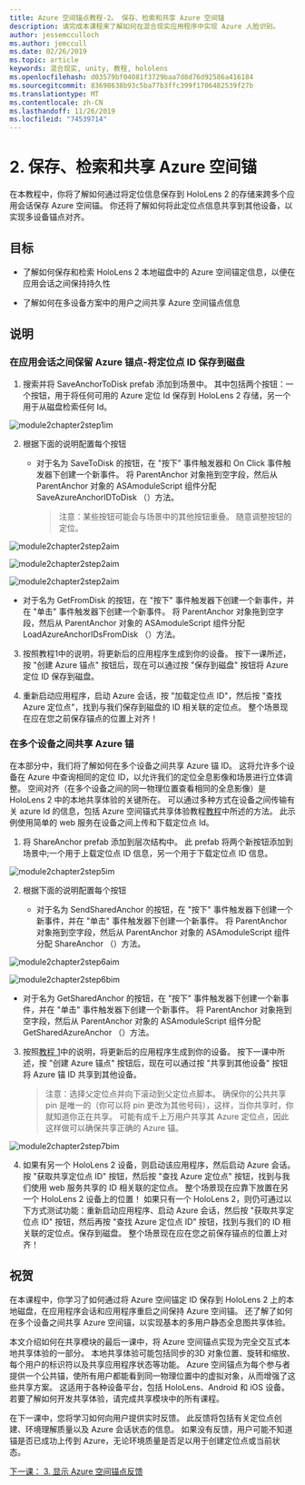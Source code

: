 ```yaml
---
title: Azure 空间锚点教程-2。 保存、检索和共享 Azure 空间锚
description: 请完成本课程来了解如何在混合现实应用程序中实现 Azure 人脸识别。
author: jessemcculloch
ms.author: jemccull
ms.date: 02/26/2019
ms.topic: article
keywords: 混合现实, unity, 教程, hololens
ms.openlocfilehash: d03579bf04081f3729baa7d8d76d92586a416184
ms.sourcegitcommit: 83698638b93c5ba77b3ffc399f1706482539f27b
ms.translationtype: MT
ms.contentlocale: zh-CN
ms.lasthandoff: 11/26/2019
ms.locfileid: "74539714"
---
```

# <a name="2-saving-retrieving-and-sharing-azure-spatial-anchors"></a>2. 保存、检索和共享 Azure 空间锚

在本教程中，你将了解如何通过将定位信息保存到 HoloLens 2 的存储来跨多个应用会话保存 Azure 空间锚。 你还将了解如何将此定位点信息共享到其他设备，以实现多设备锚点对齐。

## <a name="objectives"></a>目标

* 了解如何保存和检索 HoloLens 2 本地磁盘中的 Azure 空间锚定信息，以便在应用会话之间保持持久性

* 了解如何在多设备方案中的用户之间共享 Azure 空间锚点信息

## <a name="instructions"></a>说明

### <a name="persist-azure-anchors-between-app-sessions---save-anchor-id-to-disk"></a>在应用会话之间保留 Azure 锚点-将定位点 ID 保存到磁盘

1. 搜索并将 SaveAnchorToDisk prefab 添加到场景中。 其中包括两个按钮：一个按钮，用于将任何可用的 Azure 定位 Id 保存到 HoloLens 2 存储，另一个用于从磁盘检索任何 Id。

![module2chapter2step1im](images/module2chapter2step1im.PNG)

2. 根据下面的说明配置每个按钮

   - 对于名为 SaveToDisk 的按钮，在 "按下" 事件触发器和 On Click 事件触发器下创建一个新事件。 将 ParentAnchor 对象拖到空字段，然后从 ParentAnchor 对象的 ASAmoduleScript 组件分配 SaveAzureAnchorIDToDisk （）方法。
   
     > 注意：某些按钮可能会与场景中的其他按钮重叠。 随意调整按钮的定位。

![module2chapter2step2aim](images/module2chapter2step2aim.PNG)

![module2chapter2step2aim](images/module2chapter2step2bim.PNG)

![module2chapter2step2aim](images/module2chapter2step2cim.PNG)


   - 对于名为 GetFromDisk 的按钮，在 "按下" 事件触发器下创建一个新事件，并在 "单击" 事件触发器下创建一个新事件。 将 ParentAnchor 对象拖到空字段，然后从 ParentAnchor 对象的 ASAmoduleScript 组件分配 LoadAzureAnchorIDsFromDisk （）方法。

3. 按照教程1中的说明，将更新后的应用程序生成到你的设备。 按下一课所述，按 "创建 Azure 锚点" 按钮后，现在可以通过按 "保存到磁盘" 按钮将 Azure 定位 ID 保存到磁盘。

4. 重新启动应用程序，启动 Azure 会话，按 "加载定位点 ID"，然后按 "查找 Azure 定位点"，找到与我们保存到磁盘的 ID 相关联的定位点。 整个场景现在应在您之前保存锚点的位置上对齐！

### <a name="share-azure-anchors-between-multiple-devices"></a>在多个设备之间共享 Azure 锚

在本部分中，我们将了解如何在多个设备之间共享 Azure 锚 ID。 这将允许多个设备在 Azure 中查询相同的定位 ID，以允许我们的定位全息影像和场景进行立体调整。 空间对齐（在多个设备之间的同一物理位置查看相同的全息影像）是 HoloLens 2 中的本地共享体验的关键所在。 可以通过多种方式在设备之间传输有关 azure Id 的信息，包括 Azure 空间锚式共享体验教程[教程](mrlearning-sharing(photon)-ch1.md)中所述的方法。 此示例使用简单的 web 服务在设备之间上传和下载定位点 Id。

1. 将 ShareAnchor prefab 添加到层次结构中。 此 prefab 将两个新按钮添加到场景中;一个用于上载定位点 ID 信息，另一个用于下载定位点 ID 信息。 

![module2chapter2step5im](images/module2chapter2step5im.PNG)

2. 根据下面的说明配置每个按钮

   - 对于名为 SendSharedAnchor 的按钮，在 "按下" 事件触发器下创建一个新事件，并在 "单击" 事件触发器下创建一个新事件。 将 ParentAnchor 对象拖到空字段，然后从 ParentAnchor 对象的 ASAmoduleScript 组件分配 ShareAnchor （）方法。

![module2chapter2step6aim](images/module2chapter2step6aim.PNG)

![module2chapter2step6bim](images/module2chapter2step6bim.PNG)

   - 对于名为 GetSharedAnchor 的按钮，在 "按下" 事件触发器下创建一个新事件，并在 "单击" 事件触发器下创建一个新事件。 将 ParentAnchor 对象拖到空字段，然后从 ParentAnchor 对象的 ASAmoduleScript 组件分配 GetSharedAzureAnchor （）方法。

3. 按照[教程 1](mrlearning-base-ch1.md)中的说明，将更新后的应用程序生成到你的设备。 按下一课中所述，按 "创建 Azure 锚点" 按钮后，现在可以通过按 "共享到其他设备" 按钮将 Azure 锚 ID 共享到其他设备。

   > 注意：选择父定位点并向下滚动到父定位点脚本。 确保你的公共共享 pin 是唯一的（你可以将 pin 更改为其他号码），这样，当你共享时，你就知道你正在共享。 可能有成千上万用户共享其 Azure 定位点，因此这样做可以确保共享正确的 Azure 锚。
   > 

![module2chapter2step7bim](images/module2chapter2step7bim.PNG)

4. 如果有另一个 HoloLens 2 设备，则启动该应用程序，然后启动 Azure 会话。 按 "获取共享定位点 ID" 按钮，然后按 "查找 Azure 定位点" 按钮，找到与我们使用 web 服务共享的 ID 相关联的定位点。 整个场景现在应靠下放置在另一个 HoloLens 2 设备上的位置！ 如果只有一个 HoloLens 2，则仍可通过以下方式测试功能：重新启动应用程序、启动 Azure 会话，然后按 "获取共享定位点 ID" 按钮，然后再按 "查找 Azure 定位点 ID" 按钮，找到与我们的 ID 相关联的定位点。保存到磁盘。 整个场景现在应在您之前保存锚点的位置上对齐！

## <a name="congratulations"></a>祝贺
在本课程中，你学习了如何通过将 Azure 空间锚定 ID 保存到 HoloLens 2 上的本地磁盘，在应用程序会话和应用程序重启之间保持 Azure 空间锚。 还了解了如何在多个设备之间共享 Azure 空间锚，以实现基本的多用户静态全息图共享体验。

本文介绍如何在共享模块的最后一课中，将 Azure 空间锚点实现为完全交互式本地共享体验的一部分。 本地共享体验可能包括同步的3D 对象位置、旋转和缩放、每个用户的标识符以及共享应用程序状态等功能。 Azure 空间锚点为每个参与者提供一个公共锚，使所有用户都能看到同一物理位置中的虚拟对象，从而增强了这些共享方案。 这适用于各种设备平台，包括 HoloLens、Android 和 iOS 设备。 若要了解如何开发共享体验，请完成共享模块中的所有课程。

在下一课中，您将学习如何向用户提供实时反馈。 此反馈将包括有关定位点创建、环境理解质量以及 Azure 会话状态的信息。 如果没有反馈，用户可能不知道锚是否已成功上传到 Azure，无论环境质量是否足以用于创建定位点或当前状态。

[下一课： 3. 显示 Azure 空间锚点反馈](mrlearning-asa-ch3.md)

